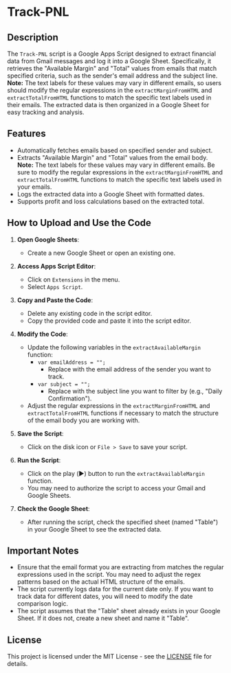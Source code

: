 # Track-PNL

## Description

The `Track-PNL` script is a Google Apps Script designed to extract financial data from Gmail messages and log it into a Google Sheet. Specifically, it retrieves the "Available Margin" and "Total" values from emails that match specified criteria, such as the sender's email address and the subject line. **Note:** The text labels for these values may vary in different emails, so users should modify the regular expressions in the `extractMarginFromHTML` and `extractTotalFromHTML` functions to match the specific text labels used in their emails. The extracted data is then organized in a Google Sheet for easy tracking and analysis.

## Features

- Automatically fetches emails based on specified sender and subject.
- Extracts "Available Margin" and "Total" values from the email body. **Note:** The text labels for these values may vary in different emails. Be sure to modify the regular expressions in the `extractMarginFromHTML` and `extractTotalFromHTML` functions to match the specific text labels used in your emails.
- Logs the extracted data into a Google Sheet with formatted dates.
- Supports profit and loss calculations based on the extracted total.

## How to Upload and Use the Code

1. **Open Google Sheets**:
   - Create a new Google Sheet or open an existing one.

2. **Access Apps Script Editor**:
   - Click on `Extensions` in the menu.
   - Select `Apps Script`.

3. **Copy and Paste the Code**:
   - Delete any existing code in the script editor.
   - Copy the provided code and paste it into the script editor.

4. **Modify the Code**:
   - Update the following variables in the `extractAvailableMargin` function:
     - `var emailAddress = "";` 
       - Replace with the email address of the sender you want to track.
     - `var subject = "";` 
       - Replace with the subject line you want to filter by (e.g., "Daily Confirmation").
   - Adjust the regular expressions in the `extractMarginFromHTML` and `extractTotalFromHTML` functions if necessary to match the structure of the email body you are working with.

5. **Save the Script**:
   - Click on the disk icon or `File > Save` to save your script.

6. **Run the Script**:
   - Click on the play (▶️) button to run the `extractAvailableMargin` function.
   - You may need to authorize the script to access your Gmail and Google Sheets.

7. **Check the Google Sheet**:
   - After running the script, check the specified sheet (named "Table") in your Google Sheet to see the extracted data.

## Important Notes

- Ensure that the email format you are extracting from matches the regular expressions used in the script. You may need to adjust the regex patterns based on the actual HTML structure of the emails.
- The script currently logs data for the current date only. If you want to track data for different dates, you will need to modify the date comparison logic.
- The script assumes that the "Table" sheet already exists in your Google Sheet. If it does not, create a new sheet and name it "Table".

## License

This project is licensed under the MIT License - see the [LICENSE](LICENSE) file for details.
